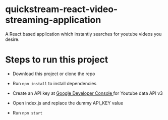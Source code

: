 # quickstream-react-video-streaming-application
A React based application which instantly searches for youtube videos you desire.

# Steps to run this project

* Download this project or clone the repo

* Run ` npm install ` to install dependencies

* Create an API key at [ Google Developer Console ](https://console.developers.google.com/apis) for Youtube data API v3

* Open index.js and replace the  dummy API_KEY value

* Run `npm start`
